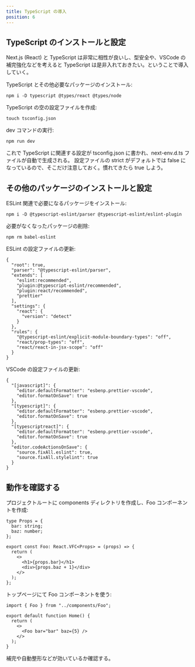 ```yaml
---
title: TypeScript の導入
position: 6
---
```


## TypeScript のインストールと設定

Next.js (React) と TypeScript は非常に相性が良いし、型安全や、VSCode の補完強化などを考えると TypeScript は是非入れておきたい。ということで導入していく。

TypeScript とその他必要なパッケージのインストール:

```
npm i -D typescript @types/react @types/node
```

TypeScript の空の設定ファイルを作成:

```
touch tsconfig.json
```

dev コマンドの実行:

```
npm run dev
```

これで TypeScript に関連する設定が tsconfig.json に書かれ、next-env.d.ts ファイルが自動で生成される。 設定ファイルの strict がデフォルトでは false になっているので、そこだけ注意しておく。慣れてきたら true しよう。


## その他のパッケージのインストールと設定

ESLint 関連で必要になるパッケージをインストール:

```
npm i -D @typescript-eslint/parser @typescript-eslint/eslint-plugin
```

必要がなくなったパッケージの削除:

```
npm rm babel-eslint
```

ESLint の設定ファイルの更新:

```json[.eslintrc]
{
  "root": true,
  "parser": "@typescript-eslint/parser",
  "extends": [
    "eslint:recommended",
    "plugin:@typescript-eslint/recommended",
    "plugin:react/recommended",
    "prettier"
  ],
  "settings": {
    "react": {
      "version": "detect"
    }
  },
  "rules": {
    "@typescript-eslint/explicit-module-boundary-types": "off",
    "react/prop-types": "off",
    "react/react-in-jsx-scope": "off"
  }
}
```
VSCode の設定ファイルの更新:

```json[.vscode/settings.json]
{
  "[javascript]": {
    "editor.defaultFormatter": "esbenp.prettier-vscode",
    "editor.formatOnSave": true
  },
  "[typescript]": {
    "editor.defaultFormatter": "esbenp.prettier-vscode",
    "editor.formatOnSave": true
  },
  "[typescriptreact]": {
    "editor.defaultFormatter": "esbenp.prettier-vscode",
    "editor.formatOnSave": true
  },
  "editor.codeActionsOnSave": {
    "source.fixAll.eslint": true,
    "source.fixAll.stylelint": true
  }
}
```

## 動作を確認する

プロジェクトルートに components ディレクトリを作成し、Foo コンポーネントを作成:

```tsx[components/Foo.tsx]
type Props = {
  bar: string;
  baz: number;
};

export const Foo: React.VFC<Props> = (props) => {
  return (
    <>
      <h1>{props.bar}</h1>
      <div>{props.baz + 1}</div>
    </>
  );
};
```

トップページにて Foo コンポーネントを使う:

```tsx[pages/index.tsx]
import { Foo } from "../components/Foo";

export default function Home() {
  return (
    <>
      <Foo bar="bar" baz={5} />
    </>
  );
}
```

補完や自動整形などが効いているか確認する。